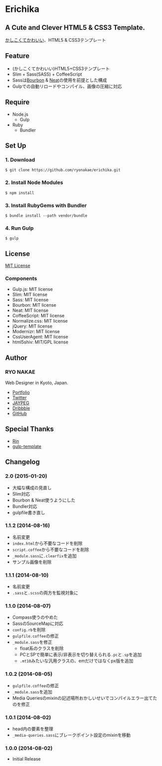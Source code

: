 # Erichika

## A Cute and Clever HTML5 & CSS3 Template.

[かしこくてかわいい](http://cl.ly/image/3F1j3r0u1I00)、HTML5 & CSS3テンプレート


## Feature

* (かしこくてかわいい)HTML5+CSS3テンプレート
* Slim + Sass(SASS) + CoffeeScript
* Sassは[Bourbon](http://bourbon.io/) & [Neat](http://neat.bourbon.io/)の使用を前提とした構成
* Gulpでの自動リロードやコンパイル、画像の圧縮に対応


## Require

* Node.js
  - Gulp
* Ruby
  - Bundler

## Set Up
### 1. Download

    $ git clone https://github.com/ryonakae/erichika.git

### 2. Install Node Modules

	$ npm install

### 3. Install RubyGems with Bundler

	$ bundle install --path vendor/bundle

### 4. Run Gulp

	$ gulp


## License

[MIT License](https://github.com/ryonakae/erichika/blob/master/LICENSE)

### Components

* Gulp.js: MIT license
* Slim: MIT license
* Sass: MIT license
* Bourbon: MIT license
* Neat: MIT license
* CoffeeScript: MIT license
* Normalize.css: MIT license
* jQuery: MIT license
* Modernizr: MIT license
* CssUserAgent: MIT license
* html5shiv: MIT/GPL license


## Author

### RYO NAKAE

Web Designer in Kyoto, Japan.

* [Portfolio](http://brdr.jp)
* [Twitter](https://twitter.com/ryo_dg)
* [JAYPEG](https://jypg.net/ryo_dg)
* [Dribbble](https://dribbble.com/ryo_dg)
* [GitHub](https://github.com/ryonakae)


## Special Thanks

* [Rin](https://github.com/sanographix/rin-html-template)
* [gulp-template](https://github.com/310u8/gulp-template)


## Changelog
### 2.0 (2015-01-20)
* 大幅な構成の見直し
* Slim対応
* Bourbon & Neat使うようにした
* Bundler対応
* gulpfile書き直し

### 1.1.2 (2014-08-16)
* 名前変更
* `index.html`から不要なコードを削除
* `script.coffee`から不要なコードを削除
* `_module.sass`に`.clearfix`を追加
* サンプル画像を削除

### 1.1.1 (2014-08-10)
* 名前変更
* `.sass`と`.scss`の両方を監視対象に

### 1.1.0 (2014-08-07)
* Compass使うのやめた
* SassのSourceMapに対応
* `config.rb`を削除
* `gulpfile.coffee`の修正
* `_module.sass`を修正
  * float系のクラスを削除
  * PCとSPで簡単に表示/非表示を切り替えられる`.pc`と`.sp`を追加
  * `.mt10`みたいな汎用クラスの、emだけではなくpx版を追加

### 1.0.2 (2014-08-05)
* `gulpfile.coffee`の修正
* `_module.sass`を追加
* Media Queriesのmixinの記述場所おかしいせいでコンパイルエラー出てたのを修正

### 1.0.1 (2014-08-02)
* head内の要素を整理
* `_media-queries.sass`にブレークポイント設定のmixinを移動

### 1.0.0 (2014-08-02)
* Initial Release